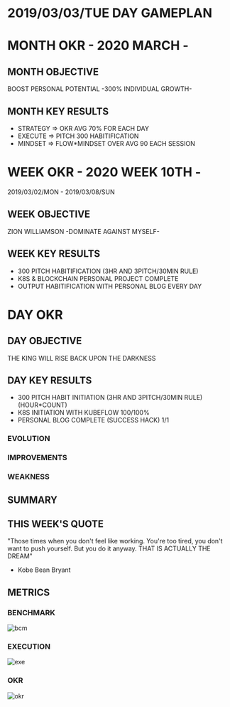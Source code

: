 # 2019/03/03/TUE DAY GAMEPLAN

# MONTH OKR - 2020 MARCH -

## MONTH OBJECTIVE

BOOST PERSONAL POTENTIAL -300% INDIVIDUAL GROWTH-

## MONTH KEY RESULTS

- STRATEGY => OKR AVG 70% FOR EACH DAY
- EXECUTE => PITCH 300 HABITIFICATION
- MINDSET => FLOW\*MINDSET OVER AVG 90 EACH SESSION

# WEEK OKR - 2020 WEEK 10TH -

2019/03/02/MON - 2019/03/08/SUN

## WEEK OBJECTIVE

ZION WILLIAMSON -DOMINATE AGAINST MYSELF-

## WEEK KEY RESULTS

- 300 PITCH HABITIFICATION (3HR AND 3PITCH/30MIN RULE)
- K8S & BLOCKCHAIN PERSONAL PROJECT COMPLETE
- OUTPUT HABITIFICATION WITH PERSONAL BLOG EVERY DAY

# DAY OKR

## DAY OBJECTIVE

THE KING WILL RISE BACK UPON THE DARKNESS

## DAY KEY RESULTS

- 300 PITCH HABIT INITIATION (3HR AND 3PITCH/30MIN RULE) (HOUR\*COUNT)
- K8S INITIATION WITH KUBEFLOW 100/100%
- PERSONAL BLOG COMPLETE (SUCCESS HACK) 1/1

### EVOLUTION

### IMPROVEMENTS

### WEAKNESS

## SUMMARY

## THIS WEEK'S QUOTE

"Those times when you don't feel like working.
You're too tired, you don't want to push yourself.
But you do it anyway.
THAT IS ACTUALLY THE DREAM"

- Kobe Bean Bryant

## METRICS

### BENCHMARK

![bcm](https://docs.google.com/spreadsheets/d/e/2PACX-1vTn9MtGt1jOULpuxwqtLcN3Qgv7dXDzoNXQ9ZgpvySLydy_y5wXfC5fB9hLM5SdOlNKC8noS_IsDVjD/pubchart?oid=1838980733&format=image)

### EXECUTION

![exe](https://docs.google.com/spreadsheets/d/e/2PACX-1vSrTUcxr3ugVq61IJYDv5ja7KNUHCZ1utk8Ut7-qs_e54y90UB01T2LRaUfaTcOu63WPMwRehlLKBco/pubchart?oid=1575899504&format=image)

### OKR

![okr](https://docs.google.com/spreadsheets/d/e/2PACX-1vRW2b87vykosa5nLXumLArknC0DWPXQhEW9epAxsX3ngAAk4uPl4uZXvKUaaMHfDo7Y2w7QPUT5TH3x/pubchart?oid=1103479977&format=image)
